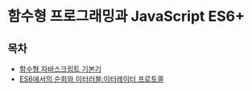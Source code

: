 # 함수형 프로그래밍과 JavaScript ES6+

## 목차
 - [함수형 자바스크립트 기본기](/tree/master/01.함수형_자바스크립트_기본기) 
 - [ES6에서의 순회와 이터러블:이터레이터 프로토콜](/tree/master/02.ES6에서의_순회와_이터러블:이터레이터_프로토콜)